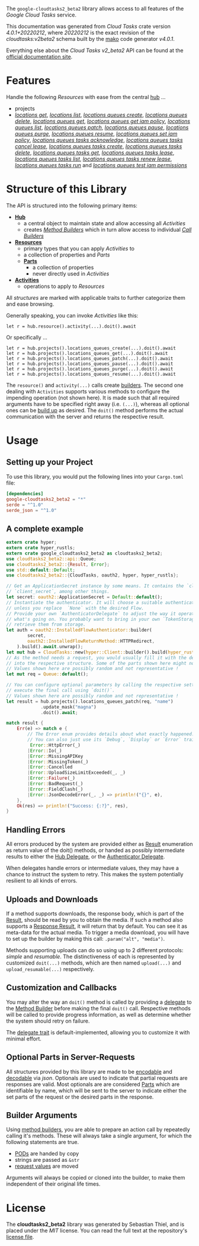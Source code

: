 <!---
DO NOT EDIT !
This file was generated automatically from 'src/generator/templates/api/README.md.mako'
DO NOT EDIT !
-->
The `google-cloudtasks2_beta2` library allows access to all features of the *Google Cloud Tasks* service.

This documentation was generated from *Cloud Tasks* crate version *4.0.1+20220212*, where *20220212* is the exact revision of the *cloudtasks:v2beta2* schema built by the [mako](http://www.makotemplates.org/) code generator *v4.0.1*.

Everything else about the *Cloud Tasks* *v2_beta2* API can be found at the
[official documentation site](https://cloud.google.com/tasks/).
# Features

Handle the following *Resources* with ease from the central [hub](https://docs.rs/google-cloudtasks2_beta2/4.0.1+20220212/google_cloudtasks2_beta2/CloudTasks) ... 

* projects
 * [*locations get*](https://docs.rs/google-cloudtasks2_beta2/4.0.1+20220212/google_cloudtasks2_beta2/api::ProjectLocationGetCall), [*locations list*](https://docs.rs/google-cloudtasks2_beta2/4.0.1+20220212/google_cloudtasks2_beta2/api::ProjectLocationListCall), [*locations queues create*](https://docs.rs/google-cloudtasks2_beta2/4.0.1+20220212/google_cloudtasks2_beta2/api::ProjectLocationQueueCreateCall), [*locations queues delete*](https://docs.rs/google-cloudtasks2_beta2/4.0.1+20220212/google_cloudtasks2_beta2/api::ProjectLocationQueueDeleteCall), [*locations queues get*](https://docs.rs/google-cloudtasks2_beta2/4.0.1+20220212/google_cloudtasks2_beta2/api::ProjectLocationQueueGetCall), [*locations queues get iam policy*](https://docs.rs/google-cloudtasks2_beta2/4.0.1+20220212/google_cloudtasks2_beta2/api::ProjectLocationQueueGetIamPolicyCall), [*locations queues list*](https://docs.rs/google-cloudtasks2_beta2/4.0.1+20220212/google_cloudtasks2_beta2/api::ProjectLocationQueueListCall), [*locations queues patch*](https://docs.rs/google-cloudtasks2_beta2/4.0.1+20220212/google_cloudtasks2_beta2/api::ProjectLocationQueuePatchCall), [*locations queues pause*](https://docs.rs/google-cloudtasks2_beta2/4.0.1+20220212/google_cloudtasks2_beta2/api::ProjectLocationQueuePauseCall), [*locations queues purge*](https://docs.rs/google-cloudtasks2_beta2/4.0.1+20220212/google_cloudtasks2_beta2/api::ProjectLocationQueuePurgeCall), [*locations queues resume*](https://docs.rs/google-cloudtasks2_beta2/4.0.1+20220212/google_cloudtasks2_beta2/api::ProjectLocationQueueResumeCall), [*locations queues set iam policy*](https://docs.rs/google-cloudtasks2_beta2/4.0.1+20220212/google_cloudtasks2_beta2/api::ProjectLocationQueueSetIamPolicyCall), [*locations queues tasks acknowledge*](https://docs.rs/google-cloudtasks2_beta2/4.0.1+20220212/google_cloudtasks2_beta2/api::ProjectLocationQueueTaskAcknowledgeCall), [*locations queues tasks cancel lease*](https://docs.rs/google-cloudtasks2_beta2/4.0.1+20220212/google_cloudtasks2_beta2/api::ProjectLocationQueueTaskCancelLeaseCall), [*locations queues tasks create*](https://docs.rs/google-cloudtasks2_beta2/4.0.1+20220212/google_cloudtasks2_beta2/api::ProjectLocationQueueTaskCreateCall), [*locations queues tasks delete*](https://docs.rs/google-cloudtasks2_beta2/4.0.1+20220212/google_cloudtasks2_beta2/api::ProjectLocationQueueTaskDeleteCall), [*locations queues tasks get*](https://docs.rs/google-cloudtasks2_beta2/4.0.1+20220212/google_cloudtasks2_beta2/api::ProjectLocationQueueTaskGetCall), [*locations queues tasks lease*](https://docs.rs/google-cloudtasks2_beta2/4.0.1+20220212/google_cloudtasks2_beta2/api::ProjectLocationQueueTaskLeaseCall), [*locations queues tasks list*](https://docs.rs/google-cloudtasks2_beta2/4.0.1+20220212/google_cloudtasks2_beta2/api::ProjectLocationQueueTaskListCall), [*locations queues tasks renew lease*](https://docs.rs/google-cloudtasks2_beta2/4.0.1+20220212/google_cloudtasks2_beta2/api::ProjectLocationQueueTaskRenewLeaseCall), [*locations queues tasks run*](https://docs.rs/google-cloudtasks2_beta2/4.0.1+20220212/google_cloudtasks2_beta2/api::ProjectLocationQueueTaskRunCall) and [*locations queues test iam permissions*](https://docs.rs/google-cloudtasks2_beta2/4.0.1+20220212/google_cloudtasks2_beta2/api::ProjectLocationQueueTestIamPermissionCall)




# Structure of this Library

The API is structured into the following primary items:

* **[Hub](https://docs.rs/google-cloudtasks2_beta2/4.0.1+20220212/google_cloudtasks2_beta2/CloudTasks)**
    * a central object to maintain state and allow accessing all *Activities*
    * creates [*Method Builders*](https://docs.rs/google-cloudtasks2_beta2/4.0.1+20220212/google_cloudtasks2_beta2/client::MethodsBuilder) which in turn
      allow access to individual [*Call Builders*](https://docs.rs/google-cloudtasks2_beta2/4.0.1+20220212/google_cloudtasks2_beta2/client::CallBuilder)
* **[Resources](https://docs.rs/google-cloudtasks2_beta2/4.0.1+20220212/google_cloudtasks2_beta2/client::Resource)**
    * primary types that you can apply *Activities* to
    * a collection of properties and *Parts*
    * **[Parts](https://docs.rs/google-cloudtasks2_beta2/4.0.1+20220212/google_cloudtasks2_beta2/client::Part)**
        * a collection of properties
        * never directly used in *Activities*
* **[Activities](https://docs.rs/google-cloudtasks2_beta2/4.0.1+20220212/google_cloudtasks2_beta2/client::CallBuilder)**
    * operations to apply to *Resources*

All *structures* are marked with applicable traits to further categorize them and ease browsing.

Generally speaking, you can invoke *Activities* like this:

```Rust,ignore
let r = hub.resource().activity(...).doit().await
```

Or specifically ...

```ignore
let r = hub.projects().locations_queues_create(...).doit().await
let r = hub.projects().locations_queues_get(...).doit().await
let r = hub.projects().locations_queues_patch(...).doit().await
let r = hub.projects().locations_queues_pause(...).doit().await
let r = hub.projects().locations_queues_purge(...).doit().await
let r = hub.projects().locations_queues_resume(...).doit().await
```

The `resource()` and `activity(...)` calls create [builders][builder-pattern]. The second one dealing with `Activities` 
supports various methods to configure the impending operation (not shown here). It is made such that all required arguments have to be 
specified right away (i.e. `(...)`), whereas all optional ones can be [build up][builder-pattern] as desired.
The `doit()` method performs the actual communication with the server and returns the respective result.

# Usage

## Setting up your Project

To use this library, you would put the following lines into your `Cargo.toml` file:

```toml
[dependencies]
google-cloudtasks2_beta2 = "*"
serde = "^1.0"
serde_json = "^1.0"
```

## A complete example

```Rust
extern crate hyper;
extern crate hyper_rustls;
extern crate google_cloudtasks2_beta2 as cloudtasks2_beta2;
use cloudtasks2_beta2::api::Queue;
use cloudtasks2_beta2::{Result, Error};
use std::default::Default;
use cloudtasks2_beta2::{CloudTasks, oauth2, hyper, hyper_rustls};

// Get an ApplicationSecret instance by some means. It contains the `client_id` and 
// `client_secret`, among other things.
let secret: oauth2::ApplicationSecret = Default::default();
// Instantiate the authenticator. It will choose a suitable authentication flow for you, 
// unless you replace  `None` with the desired Flow.
// Provide your own `AuthenticatorDelegate` to adjust the way it operates and get feedback about 
// what's going on. You probably want to bring in your own `TokenStorage` to persist tokens and
// retrieve them from storage.
let auth = oauth2::InstalledFlowAuthenticator::builder(
        secret,
        oauth2::InstalledFlowReturnMethod::HTTPRedirect,
    ).build().await.unwrap();
let mut hub = CloudTasks::new(hyper::Client::builder().build(hyper_rustls::HttpsConnectorBuilder::new().with_native_roots().https_or_http().enable_http1().enable_http2().build()), auth);
// As the method needs a request, you would usually fill it with the desired information
// into the respective structure. Some of the parts shown here might not be applicable !
// Values shown here are possibly random and not representative !
let mut req = Queue::default();

// You can configure optional parameters by calling the respective setters at will, and
// execute the final call using `doit()`.
// Values shown here are possibly random and not representative !
let result = hub.projects().locations_queues_patch(req, "name")
             .update_mask("magna")
             .doit().await;

match result {
    Err(e) => match e {
        // The Error enum provides details about what exactly happened.
        // You can also just use its `Debug`, `Display` or `Error` traits
         Error::HttpError(_)
        |Error::Io(_)
        |Error::MissingAPIKey
        |Error::MissingToken(_)
        |Error::Cancelled
        |Error::UploadSizeLimitExceeded(_, _)
        |Error::Failure(_)
        |Error::BadRequest(_)
        |Error::FieldClash(_)
        |Error::JsonDecodeError(_, _) => println!("{}", e),
    },
    Ok(res) => println!("Success: {:?}", res),
}

```
## Handling Errors

All errors produced by the system are provided either as [Result](https://docs.rs/google-cloudtasks2_beta2/4.0.1+20220212/google_cloudtasks2_beta2/client::Result) enumeration as return value of
the doit() methods, or handed as possibly intermediate results to either the 
[Hub Delegate](https://docs.rs/google-cloudtasks2_beta2/4.0.1+20220212/google_cloudtasks2_beta2/client::Delegate), or the [Authenticator Delegate](https://docs.rs/yup-oauth2/*/yup_oauth2/trait.AuthenticatorDelegate.html).

When delegates handle errors or intermediate values, they may have a chance to instruct the system to retry. This 
makes the system potentially resilient to all kinds of errors.

## Uploads and Downloads
If a method supports downloads, the response body, which is part of the [Result](https://docs.rs/google-cloudtasks2_beta2/4.0.1+20220212/google_cloudtasks2_beta2/client::Result), should be
read by you to obtain the media.
If such a method also supports a [Response Result](https://docs.rs/google-cloudtasks2_beta2/4.0.1+20220212/google_cloudtasks2_beta2/client::ResponseResult), it will return that by default.
You can see it as meta-data for the actual media. To trigger a media download, you will have to set up the builder by making
this call: `.param("alt", "media")`.

Methods supporting uploads can do so using up to 2 different protocols: 
*simple* and *resumable*. The distinctiveness of each is represented by customized 
`doit(...)` methods, which are then named `upload(...)` and `upload_resumable(...)` respectively.

## Customization and Callbacks

You may alter the way an `doit()` method is called by providing a [delegate](https://docs.rs/google-cloudtasks2_beta2/4.0.1+20220212/google_cloudtasks2_beta2/client::Delegate) to the 
[Method Builder](https://docs.rs/google-cloudtasks2_beta2/4.0.1+20220212/google_cloudtasks2_beta2/client::CallBuilder) before making the final `doit()` call. 
Respective methods will be called to provide progress information, as well as determine whether the system should 
retry on failure.

The [delegate trait](https://docs.rs/google-cloudtasks2_beta2/4.0.1+20220212/google_cloudtasks2_beta2/client::Delegate) is default-implemented, allowing you to customize it with minimal effort.

## Optional Parts in Server-Requests

All structures provided by this library are made to be [encodable](https://docs.rs/google-cloudtasks2_beta2/4.0.1+20220212/google_cloudtasks2_beta2/client::RequestValue) and 
[decodable](https://docs.rs/google-cloudtasks2_beta2/4.0.1+20220212/google_cloudtasks2_beta2/client::ResponseResult) via *json*. Optionals are used to indicate that partial requests are responses 
are valid.
Most optionals are are considered [Parts](https://docs.rs/google-cloudtasks2_beta2/4.0.1+20220212/google_cloudtasks2_beta2/client::Part) which are identifiable by name, which will be sent to 
the server to indicate either the set parts of the request or the desired parts in the response.

## Builder Arguments

Using [method builders](https://docs.rs/google-cloudtasks2_beta2/4.0.1+20220212/google_cloudtasks2_beta2/client::CallBuilder), you are able to prepare an action call by repeatedly calling it's methods.
These will always take a single argument, for which the following statements are true.

* [PODs][wiki-pod] are handed by copy
* strings are passed as `&str`
* [request values](https://docs.rs/google-cloudtasks2_beta2/4.0.1+20220212/google_cloudtasks2_beta2/client::RequestValue) are moved

Arguments will always be copied or cloned into the builder, to make them independent of their original life times.

[wiki-pod]: http://en.wikipedia.org/wiki/Plain_old_data_structure
[builder-pattern]: http://en.wikipedia.org/wiki/Builder_pattern
[google-go-api]: https://github.com/google/google-api-go-client

# License
The **cloudtasks2_beta2** library was generated by Sebastian Thiel, and is placed 
under the *MIT* license.
You can read the full text at the repository's [license file][repo-license].

[repo-license]: https://github.com/Byron/google-apis-rsblob/main/LICENSE.md

